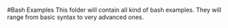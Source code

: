 #Bash Examples
This folder will contain all kind of bash examples.
They will range from basic syntax to very advanced ones.
